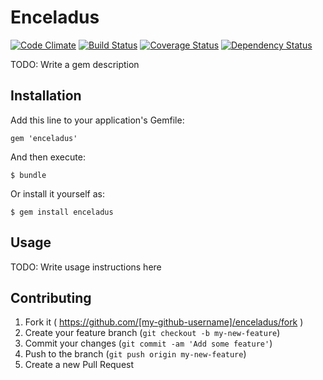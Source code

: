 # Enceladus

[![Code Climate](https://codeclimate.com/github/osiro/enceladus/badges/gpa.svg)](https://codeclimate.com/github/osiro/enceladus)
[![Build Status](https://travis-ci.org/osiro/enceladus.svg?branch=master)](https://travis-ci.org/osiro/enceladus)
[![Coverage Status](https://coveralls.io/repos/osiro/enceladus/badge.png?branch=master)](https://coveralls.io/r/osiro/enceladus?branch=master)
[![Dependency Status](https://gemnasium.com/osiro/enceladus.svg)](https://gemnasium.com/osiro/enceladus)

TODO: Write a gem description

## Installation

Add this line to your application's Gemfile:

    gem 'enceladus'

And then execute:

    $ bundle

Or install it yourself as:

    $ gem install enceladus

## Usage

TODO: Write usage instructions here

## Contributing

1. Fork it ( https://github.com/[my-github-username]/enceladus/fork )
2. Create your feature branch (`git checkout -b my-new-feature`)
3. Commit your changes (`git commit -am 'Add some feature'`)
4. Push to the branch (`git push origin my-new-feature`)
5. Create a new Pull Request
